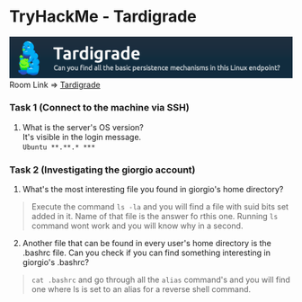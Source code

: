 # TryHackMe - Tardigrade
![Room Logo](./img/logo.png)  
Room Link => [Tardigrade](https://tryhackme.com/room/tardigrade)

### Task 1 (Connect to the machine via SSH)
1. What is the server's OS version?  
It's visible in the login message.  
`Ubuntu **.**.* ***`

### Task 2 (Investigating the giorgio account)  
1. What's the most interesting file you found in giorgio's home directory?  
>Execute the command `ls -la` and you will find a file with suid bits set added in it. Name of that file is the answer fo rthis one. Running `ls` command wont work and you will know why in a second.

2. Another file that can be found in every user's home directory is the .bashrc file. Can you check if you can find something interesting in giorgio's .bashrc?  
>`cat .bashrc` and go through all the `alias` command's and you will find one where ls is set to an alias for a reverse shell command.